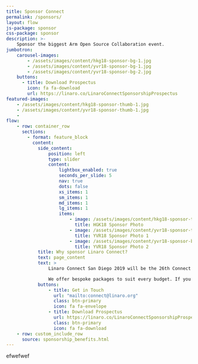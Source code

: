 ```yaml
---
title: Sponsor Connect
permalink: /sponsors/
layout: flow
js-package: sponsor
css-package: sponsor
description: >-
    Sponsor the biggest Arm Open Source Collaboration event.
jumbotron:
    carousel-images:
        - /assets/images/content/hkg18-sponsor-bg-1.jpg
        - /assets/images/content/yvr18-sponsor-bg-1.jpg
        - /assets/images/content/yvr18-sponsor-bg-2.jpg
    buttons:
      - title: Download Prospectus
        icon: fa fa-download
        url: https://linaro.co/LinaroConnectSponsorshipProspectus
featured-images:
    - /assets/images/content/hkg18-sponsor-thumb-1.jpg
    - /assets/images/content/yvr18-sponsor-thumb-1.jpg
    -
flow:
    - row: container_row
      sections:
        - format: feature_block
          content:
            side_content:
                position: left
                type: slider
                content:
                    lightbox_enabled: true
                    seconds_per_slide: 5
                    nav: true
                    dots: false
                    xs_items: 1
                    sm_items: 1
                    md_items: 1
                    lg_items: 1
                    items:
                        - image: /assets/images/content/hkg18-sponsor-thumb-1.jpg
                          title: HGK18 Sponsor Photo
                        - image: /assets/images/content/yvr18-sponsor-thumb-1.jpg
                          title: YVR18 Sponsor Photo 1
                        - image: /assets/images/content/yvr18-sponsor-bg-2.jpg
                          title: YVR18 Sponsor Photo 2
            title: Why sponsor Linaro Connect?
            text: page_content
            text: >
                Linaro Connect San Diego 2019 will be the 26th Connect since Linaro started in June 2010. Hundreds of the world’s best Linux on Arm developers come to Linaro Connect each time because they know it is the leading place to meet with the global community and to learn about what is going on in the industry. Sponsorship of the event puts your brand in front of all the event attendees – both the 400+ on-site and all those who participate remotely, as well as the thousands who view the website and social media before, during and after the event.

                We offer bespoke packages to suit every budget. If you’d like to sponsor and have something specific in mind or would like to work with our team to create a sponsorship package specially designed to your company then get in touch!
            buttons:
                - title: Get in Touch
                  url: "mailto:connect@linaro.org"
                  class: btn-primary
                  icon: fa fa-envelope
                - title: Download Prospectus
                  url: https://linaro.co/LinaroConnectSponsorshipProspectus
                  class: btn-primary
                  icon: fa fa-download
    - row: custom_include_row
      source: sponsorship_benefits.html
---
```

efwefwef
